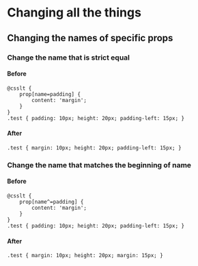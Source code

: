 # Changing all the things

## Changing the names of specific props

### Change the name that is strict equal

#### Before

    @csslt {
        prop[name=padding] {
            content: 'margin';
        }
    }
    .test { padding: 10px; height: 20px; padding-left: 15px; }

#### After

    .test { margin: 10px; height: 20px; padding-left: 15px; }


### Change the name that matches the beginning of name

#### Before

    @csslt {
        prop[name^=padding] {
            content: 'margin';
        }
    }
    .test { padding: 10px; height: 20px; padding-left: 15px; }

#### After

    .test { margin: 10px; height: 20px; margin: 15px; }

